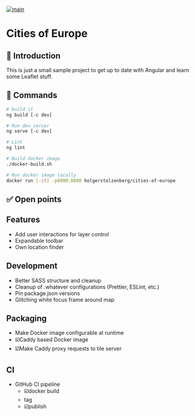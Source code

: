 [![main](https://github.com/holgerstolzenberg/cities-of-europe/actions/workflows/build.yml/badge.svg)](https://github.com/holgerstolzenberg/cities-of-europe/actions/workflows/build.yml)

# Cities of Europe

## 🚀 Introduction

This is just a small sample project to get up to date with Angular and learn some Leaflet stuff.

## 🫡 Commands

```bash
# build it
ng build [-c dev]

# Run dev server
ng serve [-c dev]

# Lint
ng lint

# Build docker image
./docker-build.sh

# Run docker image locally
docker run [-it] -p8080:8080 holgerstolzenberg/cities-of-europe
```

## ✅ Open points

## Features

- Add user interactions for layer control
- Expandable toolbar
- Own location finder

## Development

- Better SASS structure and cleanup
- Cleanup of .whatever configurations (Prettier, ESLint, etc.)
- Pin package.json versions
- Glitching white focus frame around map

## Packaging

- Make Docker image configurable at runtime
- ☑️Caddy based Docker image
- ☑️Make Caddy proxy requests to tile server

## CI

- GitHub CI pipeline
  - ☑️docker build
  - tag
  - ☑️publish
